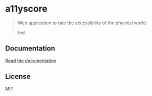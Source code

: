 # a11yscore

> Web application to rate the accessibility of the physical world.
>
> test

## Documentation

[Read the documentation](./docs/index.md)

## License

MIT
